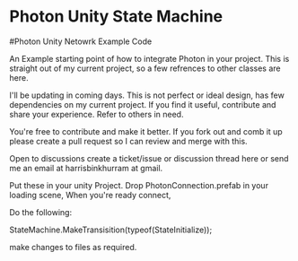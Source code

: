 # Photon Unity State Machine

#Photon Unity Netowrk Example Code

An Example starting point of how to integrate Photon in your project. This is straight out of my current project, so a few refrences to other classes are here.

I'll be updating in coming days. This is not perfect or ideal design, has few dependencies on my current project. If you find it useful, contribute and share your experience.
Refer to others in need.

You're free to contribute and make it better. If you fork out and comb it up please create a pull request so I can review and merge with this.


Open to discussions create a ticket/issue or discussion thread here or send me an email at harrisbinkhurram at gmail.


Put these in your unity Project. Drop PhotonConnection.prefab in your loading scene, When you're ready connect,

Do the following:

StateMachine.MakeTransisition(typeof(StateInitialize));

make changes to files as required.
